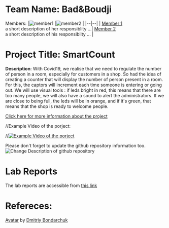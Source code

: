 # Team Name: Bad&Boudji
Members: 
|![member1](assets/member1.webp?raw=true) |![member2](assets/member2.webp?raw=true)  |
|--|--|
|  [Member 1](https://github.com/EliseBoudj) <br> a short description of her responsiblity ...| [Member 2 ](https://github.com/LamJustine) <br> a short description of his responsiblity ... |



# Project Title: SmartCount
 **Description**: With Covid19, we realise that we need to regulate the number of person in a room, especially for customers in a shop. So had the idea of creating a counter that will display the number of person present in a room. For this, the captors will increment each time someone is entering or going out. We will use visual tools : if leds bright in red, this means that there are too many people, we will also have a sound to alert the administrators. If we are close to being full, the leds will be in orange, and if it's green, that means that the shop is ready to welcome people. 
 
[Click here for more information about the project](project) 

//Example Video of the porject:

//[![Example Video of the porject](https://img.youtube.com/vi/ucZl6vQ_8Uo/0.jpg)](https://www.youtube.com/watch?v=ucZl6vQ_8Uo)

Please don't forget to update the github repository information too. 
![Change Description of github repository](assets/change_description.png?raw=true)

# Lab Reports

The lab reports are accessible from [this link](lab)

# Refereces:
[Avatar](https://github.com/efrei-paris-sud/2020-B-Bad-and-Boudji/blob/main/project/Elise_BOUDJEMA.jpg) by [Dmitriy Bondarchuk](https://iconscout.com/contributors/dmitriy-bondarchuk)

